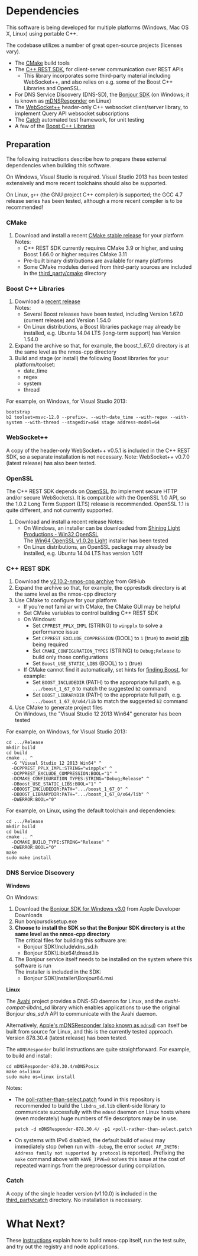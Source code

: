 # Dependencies

This software is being developed for multiple platforms (Windows, Mac OS X, Linux) using portable C++.

The codebase utilizes a number of great open-source projects (licenses vary).

- The [CMake](https://cmake.org/) build tools
- The [C++ REST SDK](https://github.com/Microsoft/cpprestsdk), for client-server communication over REST APIs
  - This library incorporates some third-party material including WebSocket++, and also relies on e.g. some of the Boost C++ Libraries and OpenSSL.
- For DNS Service Discovery (DNS-SD), the [Bonjour SDK](https://developer.apple.com/bonjour/) (on Windows; it is known as [mDNSResponder](https://opensource.apple.com/tarballs/mDNSResponder/) on Linux)
- The [WebSocket++](https://github.com/zaphoyd/websocketpp) header-only C++ websocket client/server library, to implement Query API websocket subscriptions
- The [Catch](https://github.com/philsquared/Catch) automated test framework, for unit testing
- A few of the [Boost C++ Libraries](http://www.boost.org/)

## Preparation

The following instructions describe how to prepare these external dependencies when building this software.

On Windows, Visual Studio is required. Visual Studio 2013 has been tested extensively and more recent toolchains should also be supported.

On Linux, ``g++`` (the GNU project C++ compiler) is supported; the GCC 4.7 release series has been tested, although a more recent compiler is to be recommended!

### CMake

1. Download and install a recent [CMake stable release](https://cmake.org/download/#latest) for your platform  
   Notes:
   - C++ REST SDK currently requires CMake 3.9 or higher, and using Boost 1.66.0 or higher requires CMake 3.11
   - Pre-built binary distributions are available for many platforms
   - Some CMake modules derived from third-party sources are included in the [third_party/cmake](../Development/third_party/cmake) directory

### Boost C++ Libraries

1. Download a [recent release](http://www.boost.org/users/download/)  
   Notes:
   - Several Boost releases have been tested, including Version 1.67.0 (current release) and Version 1.54.0
   - On Linux distributions, a Boost libraries package may already be installed, e.g. Ubuntu 14.04 LTS (long-term support) has Version 1.54.0
2. Expand the archive so that, for example, the boost\_1\_67\_0 directory is at the same level as the nmos-cpp directory
3. Build and stage (or install) the following Boost libraries for your platform/toolset:
   - date_time
   - regex
   - system
   - thread

For example, on Windows, for Visual Studio 2013:
```
bootstrap
b2 toolset=msvc-12.0 --prefix=. --with-date_time --with-regex --with-system --with-thread --stagedir=x64 stage address-model=64
```

### WebSocket++

A copy of the header-only WebSocket++ v0.5.1 is included in the C++ REST SDK, so a separate installation is not necessary.
Note: WebSocket++ v0.7.0 (latest release) has also been tested.

### OpenSSL

The C++ REST SDK depends on [OpenSSL](https://www.openssl.org/) (to implement secure HTTP and/or secure WebSockets).
It is compatible with the OpenSSL 1.0 API, so the 1.0.2 Long Term Support (LTS) release is recommended. OpenSSL 1.1 is quite different, and not currently supported.

1. Download and install a recent release
   Notes:
   - On Windows, an installer can be downloaded from [Shining Light Productions - Win32 OpenSSL](https://slproweb.com/products/Win32OpenSSL.html)  
     The [Win64 OpenSSL v1.0.2o Light](https://slproweb.com/download/Win64OpenSSL_Light-1_0_2o.exe) installer has been tested
   - On Linux distributions, an OpenSSL package may already be installed, e.g. Ubuntu 14.04 LTS has version 1.01f

### C++ REST SDK

1. Download the [v2.10.2-nmos-cpp archive](https://github.com/garethsb-sony/cpprestsdk/archive/v2.10.2-nmos-cpp.zip) from GitHub
2. Expand the archive so that, for example, the cpprestsdk directory is at the same level as the nmos-cpp directory
3. Use CMake to configure for your platform
   - If you're not familiar with CMake, the CMake GUI may be helpful
   - Set CMake variables to control building C++ REST SDK
   - On Windows:
     - Set ``CPPREST_PPLX_IMPL`` (STRING) to ``winpplx`` to solve a performance issue
     - Set ``CPPREST_EXCLUDE_COMPRESSION`` (BOOL) to ``1`` (true) to avoid [zlib](https://zlib.net/) being required
     - Set ``CMAKE_CONFIGURATION_TYPES`` (STRING) to ``Debug;Release`` to build only those configurations
     - Set ``Boost_USE_STATIC_LIBS`` (BOOL) to ``1`` (true)
   - If CMake cannot find it automatically, set hints for [finding Boost](https://cmake.org/cmake/help/latest/module/FindBoost.html), for example:
     - Set ``BOOST_INCLUDEDIR`` (PATH) to the appropriate full path, e.g. ``.../boost_1_67_0`` to match the suggested ``b2`` command
     - Set ``BOOST_LIBRARYDIR`` (PATH) to the appropriate full path, e.g. ``.../boost_1_67_0/x64/lib`` to match the suggested ``b2`` command
4. Use CMake to generate project files  
   On Windows, the "Visual Studio 12 2013 Win64" generator has been tested

For example, on Windows, for Visual Studio 2013:
```
cd .../Release
mkdir build
cd build
cmake .. ^
  -G "Visual Studio 12 2013 Win64" ^
  -DCPPREST_PPLX_IMPL:STRING="winpplx" ^
  -DCPPREST_EXCLUDE_COMPRESSION:BOOL="1" ^
  -DCMAKE_CONFIGURATION_TYPES:STRING="Debug;Release" ^
  -DBoost_USE_STATIC_LIBS:BOOL="1" ^
  -DBOOST_INCLUDEDIR:PATH=".../boost_1_67_0" ^
  -DBOOST_LIBRARYDIR:PATH=".../boost_1_67_0/x64/lib" ^
  -DWERROR:BOOL="0"
```

For example, on Linux, using the default toolchain and dependencies:

```
cd .../Release
mkdir build
cd build
cmake .. ^
  -DCMAKE_BUILD_TYPE:STRING="Release" ^
  -DWERROR:BOOL="0"
make
sudo make install
```

### DNS Service Discovery

**Windows**

On Windows:

1. Download the [Bonjour SDK for Windows v3.0](https://developer.apple.com/download/more/?=Bonjour%20SDK%20for%20Windows) from Apple Developer Downloads
2. Run bonjoursdksetup.exe
3. **Choose to install the SDK so that the Bonjour SDK directory is at the same level as the nmos-cpp directory**  
   The critical files for building this software are:
   - Bonjour SDK\Include\dns_sd.h
   - Bonjour SDK\Lib\x64\dnssd.lib
4. The Bonjour service itself needs to be installed on the system where this software is run  
   The installer is included in the SDK:
   - Bonjour SDK\Installer\Bonjour64.msi

**Linux**

The [Avahi](https://www.avahi.org/) project provides a DNS-SD daemon for Linux, and the *avahi-compat-libdns_sd* library which enables applications to use the original Bonjour *dns_sd.h* API to communicate with the Avahi daemon.

Alternatively, [Apple's mDNSResponder (also known as ``mdnsd``)](https://opensource.apple.com/tarballs/mDNSResponder/) can itself be built from source for Linux, and this is the currently tested approach. Version 878.30.4 (latest release) has been tested.

The ``mDNSResponder`` build instructions are quite straightforward. For example, to build and install:
```
cd mDNSResponder-878.30.4/mDNSPosix
make os=linux
sudo make os=linux install
```

Notes:
- The [poll-rather-than-select.patch](../Development/third_party/mDNSResponder/poll-rather-than-select.patch) found in this repository is recommended to build the ``libdns_sd.lib`` client-side library to communicate successfully with the ``mdnsd`` daemon on Linux hosts where (even moderately) huge numbers of file descriptors may be in use.
  ```
  patch -d mDNSResponder-878.30.4/ -p1 <poll-rather-than-select.patch
  ```
- On systems with IPv6 disabled, the default build of ``mdnsd`` may immediately stop (when run with ``-debug``, the error ``socket AF_INET6: Address family not supported by protocol`` is reported). Prefixing the ``make`` command above with ``HAVE_IPV6=0`` solves this issue at the cost of repeated warnings from the preprocessor during compilation.

### Catch

A copy of the single header version (v1.10.0) is included in the [third_party/catch](../Development/third_party/catch) directory.
No installation is necessary.

# What Next?

These [instructions](Getting-Started.md) explain how to build nmos-cpp itself, run the test suite, and try out the registry and node applications.
